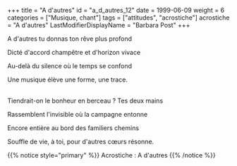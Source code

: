 +++
title = "A d'autres"
id = "a_d_autres_12"
date = 1999-06-09
weight = 6
categories = ["Musique, chant"]
tags = ["attitudes", "acrostiche"]
acrostiche = "A d'autres"
LastModifierDisplayName = "Barbara Post"
+++

A d'autres tu donnas ton rêve plus profond

Dicté d'accord champêtre et d'horizon vivace

Au-delà du silence où le temps se confond

Une musique élève une forme, une trace.

 \
Tiendrait-on le bonheur en berceau ? Tes deux mains

Rassemblent l'invisible où la campagne entonne

Encore entière au bord des familiers chemins

Souffle de vie, à toi, pour d'autres cœurs résonne.

{{% notice style="primary" %}}
Acrostiche : A d'autres
{{% /notice %}}
